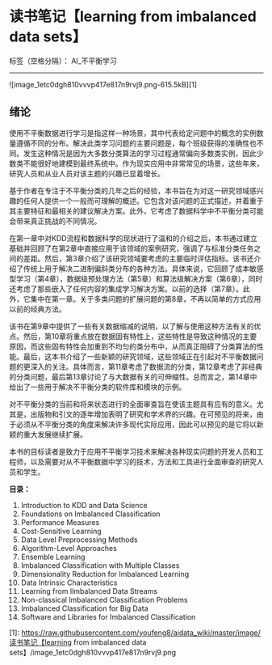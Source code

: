 ﻿# 读书笔记【learning from imbalanced data sets】

标签（空格分隔）： AI_不平衡学习

---
![image_1etc0dgh810vvvp417e817n9rvj9.png-615.5kB][1]

## 绪论
使用不平衡数据进行学习是指这样一种场景，其中代表给定问题中的概念的实例数量遵循不同的分布。解决此类学习问题的主要问题是，每个班级获得的准确性也不同。发生这种情况是因为大多数分类算法的学习过程通常偏向多数类实例，因此少数类不能很好地建模到最终系统中。作为现实应用中非常常见的场景，这些年来，研究人员和从业人员对该主题的兴趣已显着增长。

基于作者在专注于不平衡分类的几年之后的经验，本书旨在为对这一研究领域感兴趣的任何人提供一个一般而可理解的概述。它包含对该问题的正式描述，并着重于其主要特征和最相关的建议解决方案。此外，它考虑了数据科学中不平衡分类可能会带来真正挑战的不同情况。

在第一章中对KDD流程和数据科学的现状进行了温和的介绍之后，本书通过建立基础并回顾了在第2章中直接应用于该领域的案例研究，强调了与标准分类任务之间的差距。然后，第3章介绍了该研究领域要考虑的主要临时评估指标。该书还介绍了传统上用于解决二进制偏斜类分布的各种方法。具体来说，它回顾了成本敏感型学习（第4章），数据级预处理方法（第5章）和算法级解决方案（第6章），同时还考虑了那些嵌入了任何内容的集成学习解决方案。以前的选择（第7章）。此外，它集中在第一章。关于多类问题的扩展问题的第8章，不再以简单的方式应用以前的经典方法。

该书在第9章中提供了一些有关数据缩减的说明，以了解与使用这种方法有关的优点。然后，第10章将重点放在数据固有特性上，这些特性是导致这种情况的主要原因，而这些固有特性会加重到不均匀的类分布中，从而真正阻碍了分类算法的性能。最后，这本书介绍了一些新颖的研究领域，这些领域正在引起对不平衡数据问题的更深入的关注。具体而言，第11章考虑了数据流的分类，第12章考虑了非经典的分类问题，最后第13章讨论了与大数据有关的可伸缩性。总而言之，第14章中给出了一些用于解决不平衡分类的软件库和模块的示例。

对不平衡分类的当前和将来状态进行的全面审查旨在使该主题具有应有的意义。尤其是，出版物和引文的逐年增加表明了研究和学术界的兴趣。在可预见的将来，由于必须从不平衡分类的角度来解决许多现代实际应用，因此可以预见的是它将以新颖的重大发展继续扩展。

本书的目标读者是致力于应用不平衡学习技术来解决各种现实问题的开发人员和工程师，以及需要对从不平衡数据中学习的技术，方法和工具进行全面审查的研究人员和学生。

**目录：**
1. Introduction to KDD and Data Science
2. Foundations on Imbalanced Classification
3. Performance Measures
4. Cost-Sensitive Learning
5. Data Level Preprocessing Methods
6. Algorithm-Level Approaches
7. Ensemble Learning
8. Imbalanced Classification with Multiple Classes
9. Dimensionality Reduction for lmbalanced Learning
10. Data Intrinsic Characteristics
11. Learning from lImbalanced Data Streams
12. Non-classical lmbalanced Classification Problems
13. Imbalanced Classification for Big Data
14. Software and Libraries for Imbalanced Classification

  [1]: https://raw.githubusercontent.com/youfeng8/aidata_wiki/master/image/读书笔记【learning from imbalanced data sets】/image_1etc0dgh810vvvp417e817n9rvj9.png